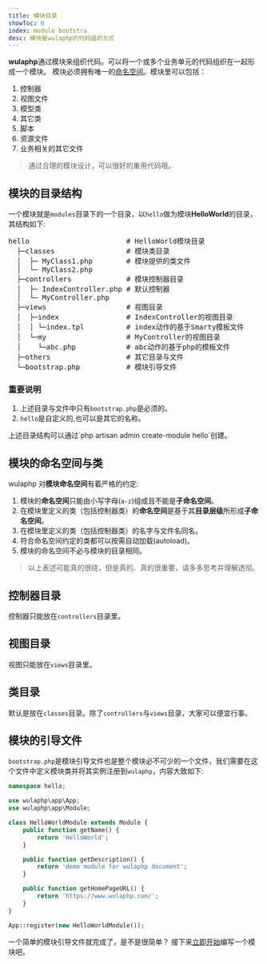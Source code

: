 ```yaml
---
title: 模块目录
showToc: 0
index: module bootstra
desc: 模块是wulaphp的代码组织方式
---
```


**wulaphp**通过模块来组织代码。可以将一个或多个业务单元的代码组织在一起形成一个模块。
模块必须拥有唯一的[命名空间](https://www.php.net/manual/zh/language.namespaces.php)。模块里可以包括：

1. 控制器
2. 视图文件
3. 模型类
4. 其它类
5. 脚本
6. 资源文件
7. 业务相关的其它文件

> 通过合理的模块设计，可以很好的重用代码哦。

## 模块的目录结构

一个模块就是`modules`目录下的一个目录，以`hello`做为模块**HelloWorld**的目录，其结构如下:

<pre>
hello                       # HelloWorld模块目录
  ├─classes                 # 模块类目录
  │  ├─ MyClass1.php        # 模块提供的类文件
  │  └─ MyClass2.php
  ├─controllers             # 模块控制器目录
  │  ├─ IndexController.php # 默认控制器
  │  └─ MyController.php
  ├─views                   # 视图目录
  │  ├─index                # IndexController的视图目录
  │  │ └─index.tpl          # index动作的基于Smarty模板文件
  │  └─my                   # MyController的视图目录
  │    └─abc.php            # abc动作的基于php的模板文件
  ├─others                  # 其它目录与文件
  └─bootstrap.php           # 模块引导文件
</pre>

### 重要说明

1. 上述目录与文件中只有`bootstrap.php`是必须的。
2. `hello`是自定义的,也可以是其它的名称。

<p class="tip" markdown=1>上述目录结构可以通过`php artisan admin create-module hello`创建。</p>

## 模块的命名空间与类

wulaphp 对**模块命名空间**有着严格的约定:

1. 模块的**命名空间**只能由小写字母(`a-z`)组成且不能是**子命名空间**。
2. 在模块里定义的类（包括控制器类）的**命名空间**是基于其**目录层级**所形成**子命名空间**。
3. 在模块里定义的类（包括控制器类）的名字与文件名同名。
4. 符合命名空间约定的类都可以按需自动加载(autoload)。
5. 模块的命名空间不必与模块的目录相同。

> 以上表述可能真的很绕，但是真的、真的很重要，请多多思考并理解透彻。

## 控制器目录

控制器只能放在`controllers`目录里。

## 视图目录

视图只能放在`views`目录里。

## 类目录

默认是放在`classes`目录。除了`controllers`与`views`目录，大家可以便宜行事。

## 模块的引导文件

`bootstrap.php`是模块引导文件也是整个模块必不可少的一个文件，我们需要在这个文件中定义模块类并将其实例注册到`wulaphp`，内容大致如下:

```php
namespace hello;

use wulaphp\app\App;
use wulaphp\app\Module;

class HelloWorldModule extends Module {
    public function getName() {
        return 'HelloWorld';
    }

    public function getDescription() {
        return 'demo module for wulaphp document';
    }

    public function getHomePageURL() {
        return 'https://www.wulaphp.com/';
    }
}

App::register(new HelloWorldModule());
```

一个简单的模块引导文件就完成了，是不是很简单？ 接下来[立即开始](start.md)编写一个模块吧。
